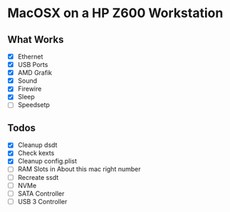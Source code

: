 # MacOSX on a HP Z600 Workstation

## What Works
- [x] Ethernet
- [x] USB Ports
- [x] AMD Grafik
- [x] Sound
- [x] Firewire
- [x] Sleep
- [ ] Speedsetp

## Todos
- [x] Cleanup dsdt
- [x] Check kexts
- [x] Cleanup config.plist
- [ ] RAM Slots in About this mac right number
- [ ] Recreate ssdt
- [ ] NVMe
- [ ] SATA Controller
- [ ] USB 3 Controller
